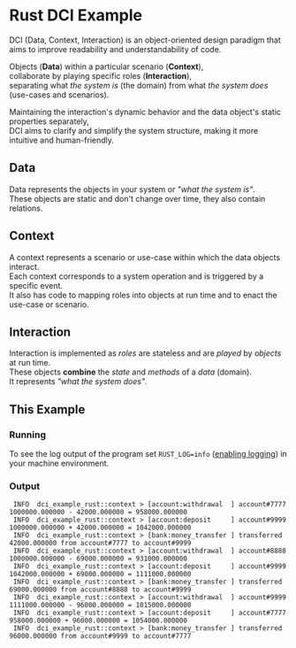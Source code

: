 # Rust DCI Example

DCI (Data, Context, Interaction) is an object-oriented design paradigm
that aims to improve readability and understandability of code.

Objects (**Data**) within a particular scenario (**Context**),  
collaborate by playing specific roles (**Interaction**),  
separating what _the system is_ (the domain) from what _the system does_ (use-cases and scenarios).

Maintaining the interaction's dynamic behavior and the data object's static properties separately,  
DCI aims to clarify and simplify the system structure, making it more intuitive and human-friendly.

## Data

Data represents the objects in your system or _"what the system is"_.  
These objects are static and don't change over time, they also contain relations.

## Context

A context represents a scenario or use-case within which the data objects interact.  
Each context corresponds to a system operation and is triggered by a specific event.  
It also has code to mapping roles into objects at run time and to enact the use-case or scenario.

## Interaction

Interaction is implemented as _roles_ are stateless and are _played_ by _objects_ at run time.  
These objects **combine** the _state_ and _methods_ of a _data_ (domain).  
It represents _"what the system does"_.

## This Example

### Running

To see the log output of the program set
`RUST_LOG=info` ([enabling logging](https://docs.rs/env_logger/latest/env_logger/#enabling-logging))
in your machine environment.

### Output

```
 INFO  dci_example_rust::context > [account:withdrawal  ] account#7777 1000000.000000 - 42000.000000 = 958000.000000
 INFO  dci_example_rust::context > [account:deposit     ] account#9999 1000000.000000 + 42000.000000 = 1042000.000000
 INFO  dci_example_rust::context > [bank:money_transfer ] transferred 42000.000000 from account#7777 to account#9999
 INFO  dci_example_rust::context > [account:withdrawal  ] account#8888 1000000.000000 - 69000.000000 = 931000.000000
 INFO  dci_example_rust::context > [account:deposit     ] account#9999 1042000.000000 + 69000.000000 = 1111000.000000
 INFO  dci_example_rust::context > [bank:money_transfer ] transferred 69000.000000 from account#8888 to account#9999
 INFO  dci_example_rust::context > [account:withdrawal  ] account#9999 1111000.000000 - 96000.000000 = 1015000.000000
 INFO  dci_example_rust::context > [account:deposit     ] account#7777 958000.000000 + 96000.000000 = 1054000.000000
 INFO  dci_example_rust::context > [bank:money_transfer ] transferred 96000.000000 from account#9999 to account#7777
```
